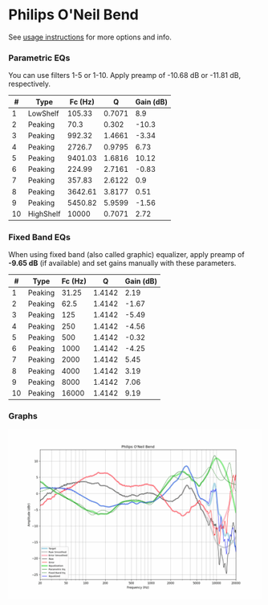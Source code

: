 # Philips O'Neil Bend
See [usage instructions](https://github.com/jaakkopasanen/AutoEq#usage) for more options and info.

### Parametric EQs
You can use filters 1-5 or 1-10. Apply preamp of -10.68 dB or -11.81 dB, respectively.

|   # | Type      |   Fc (Hz) |      Q |   Gain (dB) |
|-----|-----------|-----------|--------|-------------|
|   1 | LowShelf  |    105.33 | 0.7071 |        8.9  |
|   2 | Peaking   |     70.3  | 0.302  |      -10.3  |
|   3 | Peaking   |    992.32 | 1.4661 |       -3.34 |
|   4 | Peaking   |   2726.7  | 0.9795 |        6.73 |
|   5 | Peaking   |   9401.03 | 1.6816 |       10.12 |
|   6 | Peaking   |    224.99 | 2.7161 |       -0.83 |
|   7 | Peaking   |    357.83 | 2.6122 |        0.9  |
|   8 | Peaking   |   3642.61 | 3.8177 |        0.51 |
|   9 | Peaking   |   5450.82 | 5.9599 |       -1.56 |
|  10 | HighShelf |  10000    | 0.7071 |        2.72 |

### Fixed Band EQs
When using fixed band (also called graphic) equalizer, apply preamp of **-9.65 dB** (if available) and set gains manually with these parameters.

|   # | Type    |   Fc (Hz) |      Q |   Gain (dB) |
|-----|---------|-----------|--------|-------------|
|   1 | Peaking |     31.25 | 1.4142 |        2.19 |
|   2 | Peaking |     62.5  | 1.4142 |       -1.67 |
|   3 | Peaking |    125    | 1.4142 |       -5.49 |
|   4 | Peaking |    250    | 1.4142 |       -4.56 |
|   5 | Peaking |    500    | 1.4142 |       -0.32 |
|   6 | Peaking |   1000    | 1.4142 |       -4.25 |
|   7 | Peaking |   2000    | 1.4142 |        5.45 |
|   8 | Peaking |   4000    | 1.4142 |        3.19 |
|   9 | Peaking |   8000    | 1.4142 |        7.06 |
|  10 | Peaking |  16000    | 1.4142 |        9.19 |

### Graphs
![](./Philips%20O'Neil%20Bend.png)
